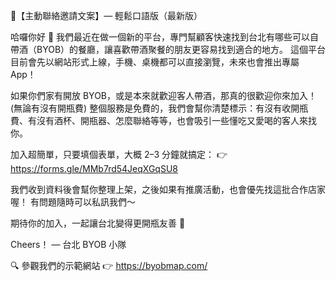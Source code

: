 🥂【主動聯絡邀請文案】— 輕鬆口語版（最新版）

哈囉你好 👋
我們最近在做一個新的平台，專門幫顧客快速找到台北有哪些可以自帶酒（BYOB）的餐廳，讓喜歡帶酒聚餐的朋友更容易找到適合的地方。
這個平台目前會先以網站形式上線，手機、桌機都可以直接瀏覽，未來也會推出專屬 App！

如果你們家有開放 BYOB，或是本來就歡迎客人帶酒，那真的很歡迎你來加入！(無論有沒有開瓶費)
整個服務是免費的，我們會幫你清楚標示：有沒有收開瓶費、有沒有酒杯、開瓶器、怎麼聯絡等等，也會吸引一些懂吃又愛喝的客人來找你。

加入超簡單，只要填個表單，大概 2–3 分鐘就搞定：
👉 https://forms.gle/MMb7rd54JeqXGqSU8

我們收到資料後會幫你整理上架，之後如果有推廣活動，也會優先找這批合作店家喔！
有問題隨時可以私訊我們～

期待你的加入，一起讓台北變得更開瓶友善 🥂

Cheers！
— 台北 BYOB 小隊

🔍 參觀我們的示範網站 👉 https://byobmap.com/